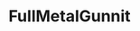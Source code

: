 ---
title: FullMetalGunnit
crosslinks:
- guns
- politics
- Guns
- GunPorn
- weekendgunnit
- Atlanta
---